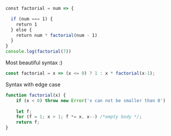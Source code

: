 ```js
const factorial = num => {

  if (num === 1) {
    return 1
  } else {
    return num * factorial(num - 1)
  }
}
console.log(factorial(7))
```

Most beautiful syntax :)
```js
const factorial = x => (x <= 0) ? 1 : x * factorial(x-1);
```

Syntax with edge case
```js
function factorial(x) {
	if (x < 0) throw new Error('x can not be smaller than 0')
	
	let f;
	for (f = 1; x > 1; f *= x, x--) /*empty body */;
	return f;
}
```
